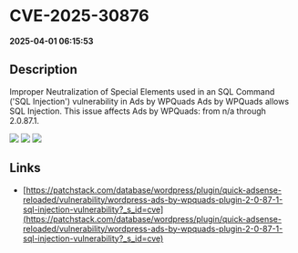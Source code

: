 # CVE-2025-30876

**2025-04-01 06:15:53**

## Description
Improper Neutralization of Special Elements used in an SQL Command ('SQL Injection') vulnerability in Ads by WPQuads Ads by WPQuads allows SQL Injection. This issue affects Ads by WPQuads: from n/a through 2.0.87.1.

![](https://img.shields.io/static/v1?label=Score&message=9.3&color=red)
![](https://img.shields.io/static/v1?label=Severity&message=CRITICAL&color=red)
![](https://img.shields.io/static/v1?label=CWE&message=SQL&color=green)

## Links
- [https://patchstack.com/database/wordpress/plugin/quick-adsense-reloaded/vulnerability/wordpress-ads-by-wpquads-plugin-2-0-87-1-sql-injection-vulnerability?_s_id=cve](https://patchstack.com/database/wordpress/plugin/quick-adsense-reloaded/vulnerability/wordpress-ads-by-wpquads-plugin-2-0-87-1-sql-injection-vulnerability?_s_id=cve)
